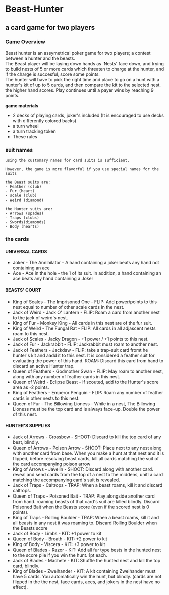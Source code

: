# Beast-Hunter
## a card game for two players
### Game Overview
Beast hunter is an assymetrical poker game for two players; a contest between a hunter and the beasts.  
The Beast player will be laying down hands as 'Nests' face down, and trying to build nests of 5 or more cards which threaten to 
charge at the hunter, and if the charge is succesful, score some points.  
The hunter will have to pick the right time and place to go on a hunt with a hunter's kit of up to 5 cards, and then compare the kit
to the selected nest. the higher hand scores.
  Play continues until a payer wins by reaching 9 points.

__game materials__

- 2 decks of playing cards, joker's included (It is encouraged to use decks with differently colored backs)
- a turn wheel
- a turn tracking token
- These rules
	
### suit names
	using the customary names for card suits is sufficient. 
	
	However, the game is more flavorful if you use special names for the suits
	
	the Beast suits are: 
	- Feather (club) 
	- Fur (heart) 
	- scale (club) 
	- Weird (diamond)
	
	the Hunter suits are: 
	- Arrows (spades) 
	- Traps (clubs) 
	- Swords(diamonds) 
	- Body (hearts)
### the cards
#### UNIVERSAL CARDS
- Joker - The Annihilator - A hand containing a joker beats any hand not containing an ace
- Ace - Ace in the hole - the 1 of its suit. In addition, a hand containing an ace beats any hand containing a Joker

#### BEASTS' COURT
- King of Scales - The Imprisoned One - FLIP: Add power/points to this nest equal to number of other scale cards in the nest.
- Jack of Weird  - Jack O' Lantern - FLIP: Roam a card from another nest to the jack of weird's nest.
- King of Fur - Monkey King - All cards in this nest are of the fur suit.
- King of Weird - The Fungal Rat - FLIP: All cards in all adjascent nests roam to this nest.
- Jack of Scales - Jacky Dragon - +1 power / +1 points to this nest.
- Jack of Fur - Jackrabbit - FLIP: Jackrabbit must roam to another nest.
- Jack of Feathers - Jackdaw - FLIP: take a trap-suit card fromt he hunter's kit and aadd it to this nest. It is considered a feather suit for evaluating the power of this hand. ROAM: Discard this card from hand to discard an active Hunter trap. 
- Queen of Feathers - Godmother Swan - FLIP: May roam to another nest, along with any number of feather cards in this nest.
- Queen of Weird - Eclipse Beast - If scouted, add to the Hunter's score area as -2 points.
- King of Feathers - Emperor Penguin - FLIP: Roam any number of feather cards in other nests to this nest.
- Queen of Fur - The Billowing Lioness - While in a nest, The Billowing Lioness must be the top card and is always face-up. Double the power of this nest.
#### HUNTER'S SUPPLIES
- Jack of Arrows - Crossbow - SHOOT: Discard to kill the top card of any best, blindly.
- Queen of Arrows - Poison Arrow - SHOOT: Place next to any nest along with another card from base. When you make a hunt at that nest and it is flipped, before resolving beast cards, kill all cards matching the suit of the card accompanying poison arrow
- King of Arrows - Javelin - SHOOT: Discard along with another card. reveal and send cards from the top of a nest to the middens, unitl a card matching the accompanying card's suit is revealed.
- Jack of Traps - Caltrops - TRAP: When a beast roams, kill it and discard caltrops.
- Queen of Traps - Poisoned Bait - TRAP: Play alongside another card from hand. roaming beasts of that card's suit are killed blindly. Discard Poisoned Bait when the Beasts score (even if the scored nest is 0 points).
- King of Traps - Rolling Boulder - TRAP: When a beast roams, kill it and all beasts in any nest it was roaming to. Discard Rolling Boulder when the Beasts score
- Jack of Body - Limbs - KIT: +1 power to kit
- Queen of Body - Breath - KIT: +2 power to kit
- King of Body - Viscera - KIT: +3 power to kit
- Queen of Blades - Razor - KIT: Add all fur type bests in the hunted nest to the score pile if you win the hunt. 1pt each.
- Jack of Blades - Machete - KIT: Shuffle the hunted nest and kill the top card, blindly.
- King of Blades - Zweihander - KIT: A kit containing Zweihander must have 5 cards. You automatically win the hunt, but blindly. (cards are not flipped in the the nest, face cards, aces, and jokers in the nest have no effect).


